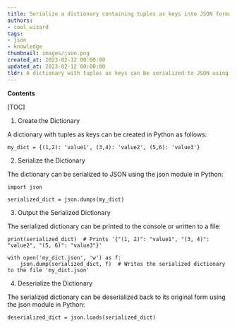 ```yaml
---
title: Serialize a dictionary containing tuples as keys into JSON format
authors:
- cool_wizard
tags:
- json
- knowledge
thumbnail: images/json.png
created_at: 2023-02-12 00:00:00
updated_at: 2023-02-12 00:00:00
tldr: A dictionary with tuples as keys can be serialized to JSON using the json.dumps() method.
---
```


**Contents**

[TOC]

1. Create the Dictionary 

A dictionary with tuples as keys can be created in Python as follows:

```
my_dict = {(1,2): 'value1', (3,4): 'value2', (5,6): 'value3'}
```

2. Serialize the Dictionary

The dictionary can be serialized to JSON using the json module in Python:

```
import json

serialized_dict = json.dumps(my_dict)
```

3. Output the Serialized Dictionary

The serialized dictionary can be printed to the console or written to a file:

```
print(serialized_dict)  # Prints '{"(1, 2)": "value1", "(3, 4)": "value2", "(5, 6)": "value3"}'

with open('my_dict.json', 'w') as f:
    json.dump(serialized_dict, f)  # Writes the serialized dictionary to the file 'my_dict.json'
```

4. Deserialize the Dictionary

The serialized dictionary can be deserialized back to its original form using the json module in Python:

```
deserialized_dict = json.loads(serialized_dict)
```
